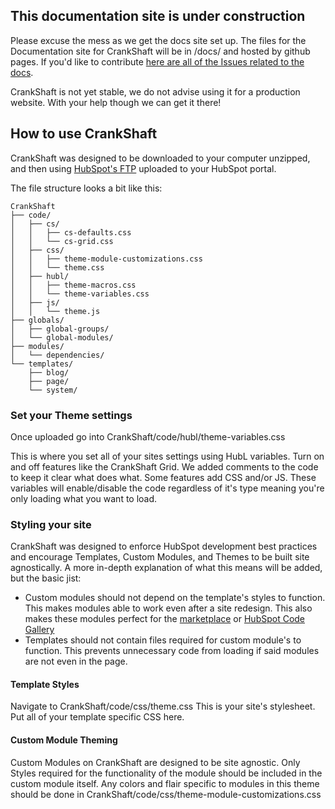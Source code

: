 ## This documentation site is under construction
Please excuse the mess as we get the docs site set up.
The files for the Documentation site for CrankShaft will be in /docs/ and hosted by github pages.
If you'd like to contribute [here are all of the Issues related to the docs](https://github.com/TheWebTech/CrankShaft/projects/2).

CrankShaft is not yet stable, we do not advise using it for a production website. With your help though we can get it there!


## How to use CrankShaft
CrankShaft was designed to be downloaded to your computer unzipped, and then using [HubSpot's FTP](https://designers.hubspot.com/docs/tools/hubspot-ftp) uploaded to your HubSpot portal. 

The file structure looks a bit like this:
```
CrankShaft
├── code/
│   ├── cs/
│   │   ├── cs-defaults.css
│   │   └── cs-grid.css
│   ├── css/
│   │   ├── theme-module-customizations.css
│   │   └── theme.css
│   ├── hubl/
│   │   ├── theme-macros.css
│   │   └── theme-variables.css
│   ├── js/
│   │   └── theme.js
├── globals/
│   ├── global-groups/
│   └── global-modules/
├── modules/
│   └── dependencies/
└── templates/
    ├── blog/
    ├── page/
    └── system/
```

### Set your Theme settings
Once uploaded go into CrankShaft/code/hubl/theme-variables.css 

This is where you set all of your sites settings using HubL variables. Turn on and off features like the CrankShaft Grid. We added comments to the code to keep it clear what does what. Some features add CSS and/or JS. These variables will enable/disable the code regardless of it's type meaning you're only loading what you want to load.

### Styling your site
CrankShaft was designed to enforce HubSpot development best practices and encourage Templates, Custom Modules, and Themes to be built site agnostically. A more in-depth explanation of what this means will be added, but the basic jist: 
* Custom modules should not depend on the template's styles to function. This makes modules able to work even after a site redesign. This also makes these modules perfect for the [marketplace](https://marketplace.hubspot.com/products) or [HubSpot Code Gallery](https://designers.hubspot.com/code-gallery)
* Templates should not contain files required for custom module's to function. This prevents unnecessary code from loading if said modules are not even in the page.

#### Template Styles
Navigate to CrankShaft/code/css/theme.css
This is your site's stylesheet. Put all of your template specific CSS here.

#### Custom Module Theming
Custom Modules on CrankShaft are designed to be site agnostic. Only Styles required for the functionality of the module should be included in the custom module itself. Any colors and flair specific to modules in this theme should be done in CrankShaft/code/css/theme-module-customizations.css